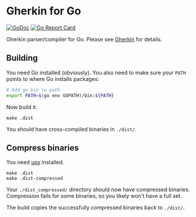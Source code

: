 # Gherkin for Go

 [![GoDoc](https://godoc.org/github.com/cucumber/gherkin-go?status.svg)](http://godoc.org/github.com/cucumber/gherkin-go) [![Go Report Card](https://goreportcard.com/badge/github.com/cucumber/gherkin-go)](https://goreportcard.com/report/github.com/cucumber/gherkin-go)

Gherkin parser/compiler for Go. Please see [Gherkin](https://github.com/cucumber/gherkin) for details.

## Building

You need Go installed (obviously). You also need to make sure your `PATH`
points to where Go installs packages:

```bash
# Add go bin to path
export PATH=$(go env GOPATH)/bin:${PATH}
```

Now build it:

```
make .dist
```

You should have cross-compiled binaries in `./dist/`.

## Compress binaries

You need [upx](https://upx.github.io/) installed.

```
make .dist
make .dist-compressed
```

Your `./dist_compressed/` directory should now have compressed binaries.
Compression fails for some binaries, so you likely won't have a full set.

The build copies the successfully compressed binaries back to `./dist/`.

